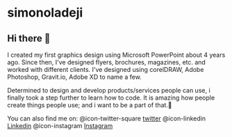 # simonoladeji
## Hi there 👋

I created my first graphics design using Microsoft PowerPoint about 4 years ago.
Since then, I've designed flyers, brochures, magazines, etc. and worked with different clients.
I've designed using corelDRAW, Adobe Photoshop, Gravit.io, Adobe XD to name a few.

Determined to design and develop products/services people can use, i finally took a step further to learn how to code.
It is amazing how people create things people use; and i want to be a part of that.🧮

You can also find me on:
@icon-twitter-square [twitter]()
@icon-linkedin [Linkedin](https://www.linkedin.com/in/simonoladeji/)
@icon-instagram [Instagram]()
